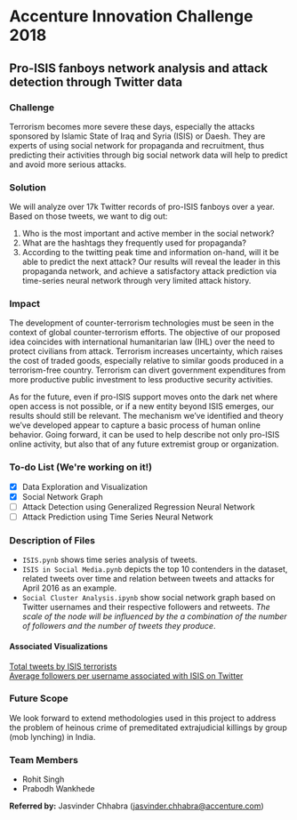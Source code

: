 ﻿# Accenture Innovation Challenge 2018
## Pro-ISIS fanboys network analysis and attack detection through Twitter data
### Challenge
Terrorism becomes more severe these days, especially the attacks sponsored by Islamic State of Iraq and Syria (ISIS) or Daesh. They are experts of using social network for propaganda and recruitment, thus predicting their activities through big social network data will help to predict and avoid more serious attacks.
### Solution
We will analyze over 17k Twitter records of pro-ISIS fanboys over a year. Based on those tweets, we want to dig out: 
1. Who is the most important and active member in the social network? 
2. What are the hashtags they frequently used for propaganda? 
3. According to the twitting peak time and information on-hand, will it be able to predict the next attack? 
Our results will reveal the leader in this propaganda network, and achieve a satisfactory attack prediction via time-series neural network through very limited attack history.
### Impact
The development of counter-terrorism technologies must be seen in the context of global counter-terrorism efforts. The objective of our proposed idea coincides with international humanitarian law (IHL) over the need to protect civilians from attack. Terrorism increases uncertainty, which raises the cost of traded goods, especially relative to similar goods produced in a terrorism-free country. Terrorism can divert government expenditures from more productive public investment to less productive security activities. 

As for the future, even if pro-ISIS support moves onto the dark net where open access is not possible, or if a new entity beyond ISIS emerges, our results should still be relevant. The mechanism we’ve identified and theory we’ve developed appear to capture a basic process of human online behavior. Going forward, it can be used to help describe not only pro-ISIS online activity, but also that of any future extremist group or organization.
### To-do List (We're working on it!)
- [x] Data Exploration and Visualization
- [x] Social Network Graph
- [ ] Attack Detection using Generalized Regression Neural Network
- [ ] Attack Prediction using Time Series Neural Network
### Description of Files
* ``ISIS.pynb`` shows time series analysis of tweets.<br>
* ``ISIS in Social Media.pynb`` depicts the top 10 contenders in the dataset, related tweets over time and relation between tweets and attacks for April 2016 as an example.<br>
* ``Social Cluster Analysis.ipynb`` show social network graph based on Twitter usernames and their respective followers and retweets. *The scale of the node will be influenced by the a combination of the number of followers and the number of tweets they produce*.
#### Associated Visualizations
[Total tweets by ISIS terrorists](https://public.tableau.com/profile/prabodh.wankhede#!/vizhome/TweetsbyUserISIS/Sheet2)
<br>
[Average followers per username associated with ISIS on Twitter](https://public.tableau.com/profile/prabodh.wankhede#!/vizhome/ISISUsernameFollowers/Sheet1)
### Future Scope
We look forward to extend methodologies used in this project to address the problem of heinous crime of premeditated extrajudicial killings by group (mob lynching) in India.
### Team Members
* Rohit Singh
* Prabodh Wankhede

**Referred by:** Jasvinder Chhabra (jasvinder.chhabra@accenture.com)
